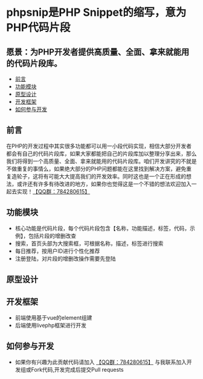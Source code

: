 # phpsnip是PHP Snippet的缩写，意为PHP代码片段
## 愿景：为PHP开发者提供高质量、全面、拿来就能用的代码片段库。
- [前言](#前言)
- [功能模块](#功能模块)
- [原型设计](#原型设计)
- [开发框架](#开发框架)
- [如何参与开发](#如何参与开发)

## 前言
在PHP的开发过程中其实很多功能都可以用一小段代码实现，相信大部分开发者都会有自己的代码片段库，如果大家都能把自己的片段库加以整理分享出来，那么我们将得到一个高质量、全面、拿来就能用的代码片段库。咱们开发讲究的不就是不做重复的事情么，如果绝大部分的PHP问题都能在这里找到解决方案，避免重复造轮子，这将有可能大大提高我们的开发效率。同时这也是一个正在形成的想法，或许还有许多有待改进的地方，如果你也觉得这是一个不错的想法欢迎加入一起去实现！[【QQ群：784280615】](//shang.qq.com/wpa/qunwpa?idkey=02e173fc054ec5a9b39ef11caf39870c3868b49c1f431abf67c88f382c5f225b)

## 功能模块
- 核心功能是代码片段，每个代码片段包含【名称，功能描述，标签，代码，示例】，包括片段的增删改查
- 搜索，首页头部为大搜索框，可根据名称，描述，标签进行搜索
- 每日推荐，按用户ID进行个性化推荐
- 注册登陆，对片段的增删改操作需要先登陆

## 原型设计

## 开发框架
- 前端使用基于vue的element组建
- 后端使用livephp框架进行开发

## 如何参与开发
- 如果你有兴趣为此贡献代码请加入 [【QQ群：784280615】](//shang.qq.com/wpa/qunwpa?idkey=02e173fc054ec5a9b39ef11caf39870c3868b49c1f431abf67c88f382c5f225b) 与我联系加入开发组或Fork代码,开发完成后提交Pull requests
